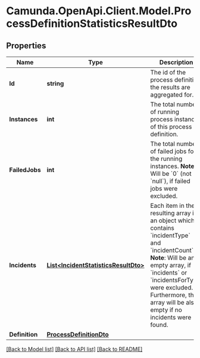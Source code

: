 # Camunda.OpenApi.Client.Model.ProcessDefinitionStatisticsResultDto
## Properties

Name | Type | Description | Notes
------------ | ------------- | ------------- | -------------
**Id** | **string** | The id of the process definition the results are aggregated for. | [optional] 
**Instances** | **int** | The total number of running process instances of this process definition. | [optional] 
**FailedJobs** | **int** | The total number of failed jobs for the running instances. **Note**: Will be &#x60;0&#x60; (not &#x60;null&#x60;), if failed jobs were excluded. | [optional] 
**Incidents** | [**List&lt;IncidentStatisticsResultDto&gt;**](IncidentStatisticsResultDto.md) | Each item in the resulting array is an object which contains &#x60;incidentType&#x60; and &#x60;incidentCount&#x60;. **Note**: Will be an empty array, if &#x60;incidents&#x60; or &#x60;incidentsForType&#x60; were excluded. Furthermore, the array will be also empty if no incidents were found. | [optional] 
**Definition** | [**ProcessDefinitionDto**](ProcessDefinitionDto.md) |  | [optional] 

[[Back to Model list]](../README.md#documentation-for-models) [[Back to API list]](../README.md#documentation-for-api-endpoints) [[Back to README]](../README.md)

